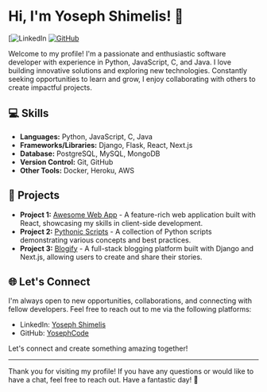 <!-- Introduction -->
# Hi, I'm Yoseph Shimelis! 👋

[![LinkedIn](http://linkedin.com/in/yoseph-shimelis-ba4447289)
[![GitHub](https://img.shields.io/badge/GitHub-Yoseph%20Shimelis-black?style=flat-square&logo=github&color=181717)](https://github.com/YosephCode)

Welcome to my profile! I'm a passionate and enthusiastic software developer with experience in Python, JavaScript, C, and Java. I love building innovative solutions and exploring new technologies. Constantly seeking opportunities to learn and grow, I enjoy collaborating with others to create impactful projects.

<!-- Skills -->
## 💻 Skills

- **Languages:** Python, JavaScript, C, Java
- **Frameworks/Libraries:** Django, Flask, React, Next.js
- **Database:** PostgreSQL, MySQL, MongoDB
- **Version Control:** Git, GitHub
- **Other Tools:** Docker, Heroku, AWS

<!-- Projects -->
## 🚀 Projects

- **Project 1:** [Awesome Web App](https://github.com/YosephCode/awesome-web-app) - A feature-rich web application built with React, showcasing my skills in client-side development.
- **Project 2:** [Pythonic Scripts](https://github.com/YosephCode/pythonic-scripts) - A collection of Python scripts demonstrating various concepts and best practices.
- **Project 3:** [Blogify](https://github.com/YosephCode/blogify) - A full-stack blogging platform built with Django and Next.js, allowing users to create and share their stories.

<!-- Connect -->
## 🌐 Let's Connect

I'm always open to new opportunities, collaborations, and connecting with fellow developers. Feel free to reach out to me via the following platforms:

- LinkedIn: [Yoseph Shimelis](https://www.linkedin.com/in/yoseph-shimelis/)
- GitHub: [YosephCode](https://github.com/YosephCode)

Let's connect and create something amazing together!

<!-- Footer -->
***

Thank you for visiting my profile! If you have any questions or would like to have a chat, feel free to reach out. Have a fantastic day! 🌟
